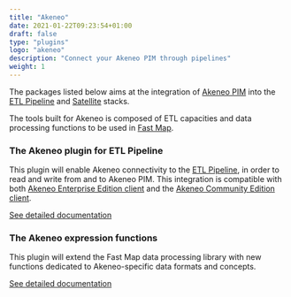 ```yaml
---
title: "Akeneo"
date: 2021-01-22T09:23:54+01:00
draft: false
type: "plugins"
logo: "akeneo"
description: "Connect your Akeneo PIM through pipelines"
weight: 1
---
```


The packages listed below aims at the integration of [Akeneo PIM](https://www.akeneo.com) into the [ETL Pipeline](../../core-concept/pipeline) 
and [Satellite](../../core-concept/satellite) stacks.

The tools built for Akeneo is composed of ETL capacities and data processing functions to be used in
[Fast Map](../fast-map).

### The Akeneo plugin for ETL Pipeline

This plugin will enable Akeneo connectivity to the [ETL Pipeline](../../core-concept/pipeline), in order to
read and write from and to Akeneo PIM. This integration is compatible with both
[Akeneo Enterprise Edition client](https://github.com/akeneo/api-php-client-ee)
and the [Akeneo Community Edition client](https://github.com/akeneo/api-php-client).

[See detailed documentation](plugin)

### The Akeneo expression functions

This plugin will extend the Fast Map data processing library with new functions dedicated to Akeneo-specific
data formats and concepts.

[See detailed documentation](expression-language)
